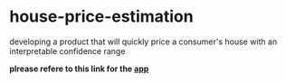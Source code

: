 # house-price-estimation
developing a product that will quickly price a consumer's house with an interpretable confidence range

**plrease refere to this link for the [app](http://house-price-estimator.pegahmirghafari.com/)**
